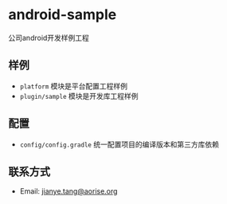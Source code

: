 # android-sample
公司android开发样例工程

## 样例
- `platform` 模块是平台配置工程样例
- `plugin/sample` 模块是开发库工程样例

## 配置
- `config/config.gradle` 统一配置项目的编译版本和第三方库依赖

## 联系方式
- Email: [jianye.tang@aorise.org](mailto:jianye.tang@aoirse.org)
